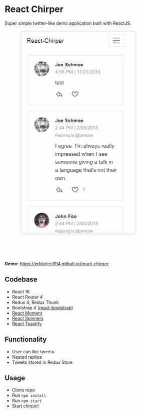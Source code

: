 # React Chirper
Super simple twitter-like demo application built with ReactJS.    

![](docs/screenshots/react_chirper.gif)

**Demo:** https://eddielee394.github.io/react-chirper

## Codebase
- React 16
- React Router 4
- Redux 4, Redux Thunk
- Bootstrap 4 ([react-bootstrap](https://github.com/react-bootstrap/react-bootstrap))
- [React Moment](https://github.com/headzoo/react-moment)
- [React Spinners](https://github.com/davidhu2000/react-spinners)
- [React Toastify](https://github.com/fkhadra/react-toastify)

## Functionality
- User can like tweets
- Nested replies
- Tweets stored in Redux Store

## Usage
- Clone repo
- Run `npm install`
- Run `npm start`
- Start chirpin! 